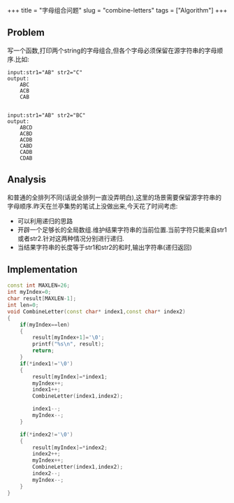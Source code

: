 +++
title = "字母组合问题"
slug = "combine-letters"
tags = ["Algorithm"]
+++

## Problem

写一个函数,打印两个string的字母组合,但各个字母必须保留在源字符串的字母顺序.比如:  

    input:str1="AB" str2="C"
    output:  
        ABC
        ACB
        CAB


    input:str1="AB" str2="BC"
    output:
        ABCD
        ACBD
        ACDB
        CABD
        CADB
        CDAB

## Analysis

和普通的全排列不同(话说全排列一直没弄明白),这里的场景需要保留源字符串的字母顺序.昨天在兰亭集势的笔试上没做出来,今天花了时间考虑:  

- 可以利用递归的思路
- 开辟一个足够长的全局数组.维护结果字符串的当前位置.当前字符只能来自str1或者str2.针对这两种情况分别进行递归.
- 当结果字符串的长度等于str1和str2的和时,输出字符串(递归返回)

## Implementation


```c++
const int MAXLEN=26;
int myIndex=0;
char result[MAXLEN-1];
int len=0;
void CombineLetter(const char* index1,const char* index2)
{
    if(myIndex==len)
    {
        result[myIndex+1]='\0';
        printf("%s\n", result);
        return;
    }
    if(*index1!='\0')
    {
        result[myIndex]=*index1;
        myIndex++;
        index1++;
        CombineLetter(index1,index2);

        index1--;
        myIndex--;
    }

    if(*index2!='\0')
    {
        result[myIndex]=*index2;
        index2++;
        myIndex++;
        CombineLetter(index1,index2);
        index2--;
        myIndex--;
    }
}
```
